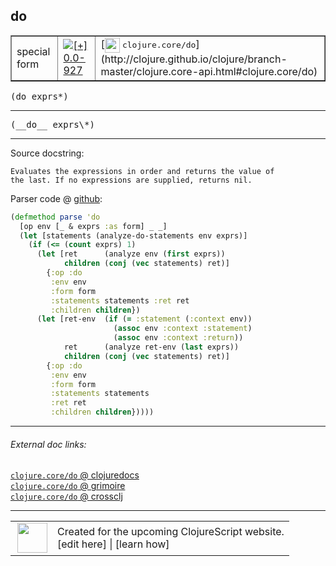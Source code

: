 ## do



 <table border="1">
<tr>
<td>special form</td>
<td><a href="https://github.com/cljsinfo/cljs-api-docs/tree/0.0-927"><img valign="middle" alt="[+] 0.0-927" title="Added in 0.0-927" src="https://img.shields.io/badge/+-0.0--927-lightgrey.svg"></a> </td>
<td>
[<img height="24px" valign="middle" src="http://i.imgur.com/1GjPKvB.png"> <samp>clojure.core/do</samp>](http://clojure.github.io/clojure/branch-master/clojure.core-api.html#clojure.core/do)
</td>
</tr>
</table>

<samp>(do exprs\*)</samp><br>

---

 <samp>
(__do__ exprs\*)<br>
</samp>

---





Source docstring:

```
Evaluates the expressions in order and returns the value of
the last. If no expressions are supplied, returns nil.
```


Parser code @ [github]():

```clj
(defmethod parse 'do
  [op env [_ & exprs :as form] _ _]
  (let [statements (analyze-do-statements env exprs)]
    (if (<= (count exprs) 1)
      (let [ret      (analyze env (first exprs))
            children (conj (vec statements) ret)]
        {:op :do
         :env env
         :form form
         :statements statements :ret ret
         :children children})
      (let [ret-env  (if (= :statement (:context env))
                       (assoc env :context :statement)
                       (assoc env :context :return))
            ret      (analyze ret-env (last exprs))
            children (conj (vec statements) ret)]
        {:op :do
         :env env
         :form form
         :statements statements
         :ret ret
         :children children}))))
```

<!--
Repo - tag - source tree - lines:

 <pre>

</pre>

-->

---



###### External doc links:

[`clojure.core/do` @ clojuredocs](http://clojuredocs.org/clojure.core/do)<br>
[`clojure.core/do` @ grimoire](http://conj.io/store/v1/org.clojure/clojure/1.7.0-beta3/clj/clojure.core/do/)<br>
[`clojure.core/do` @ crossclj](http://crossclj.info/fun/clojure.core/do.html)<br>

---

 <table>
<tr><td>
<img valign="middle" align="right" width="48px" src="http://i.imgur.com/Hi20huC.png">
</td><td>
Created for the upcoming ClojureScript website.<br>
[edit here] | [learn how]
</td></tr></table>

[edit here]:https://github.com/cljsinfo/cljs-api-docs/blob/master/cljsdoc/special/do.cljsdoc
[learn how]:https://github.com/cljsinfo/cljs-api-docs/wiki/cljsdoc-files

<!--

This information was too distracting to show to readers, but I'll leave it
commented here since it is helpful to:

- pretty-print the data used to generate this document
- and show how to retrieve that data



The API data for this symbol:

```clj
{:ns "special",
 :name "do",
 :signature ["[exprs*]"],
 :name-encode "do",
 :history [["+" "0.0-927"]],
 :type "special form",
 :clj-equiv {:full-name "clojure.core/do",
             :url "http://clojure.github.io/clojure/branch-master/clojure.core-api.html#clojure.core/do"},
 :full-name-encode "special/do",
 :source {:code "(defmethod parse 'do\n  [op env [_ & exprs :as form] _ _]\n  (let [statements (analyze-do-statements env exprs)]\n    (if (<= (count exprs) 1)\n      (let [ret      (analyze env (first exprs))\n            children (conj (vec statements) ret)]\n        {:op :do\n         :env env\n         :form form\n         :statements statements :ret ret\n         :children children})\n      (let [ret-env  (if (= :statement (:context env))\n                       (assoc env :context :statement)\n                       (assoc env :context :return))\n            ret      (analyze ret-env (last exprs))\n            children (conj (vec statements) ret)]\n        {:op :do\n         :env env\n         :form form\n         :statements statements\n         :ret ret\n         :children children}))))",
          :title "Parser code",
          :repo "clojurescript",
          :tag "r1.8.51",
          :filename "src/main/clojure/cljs/analyzer.cljc",
          :lines [1411 1432],
          :url "https://github.com/clojure/clojurescript/blob/r1.8.51/src/main/clojure/cljs/analyzer.cljc#L1411-L1432"},
 :usage ["(do exprs*)"],
 :full-name "special/do",
 :docstring "Evaluates the expressions in order and returns the value of\nthe last. If no expressions are supplied, returns nil.",
 :cljsdoc-url "https://github.com/cljsinfo/cljs-api-docs/blob/master/cljsdoc/special/do.cljsdoc"}

```

Retrieve the API data for this symbol:

```clj
;; from Clojure REPL
(require '[clojure.edn :as edn])
(-> (slurp "https://raw.githubusercontent.com/cljsinfo/cljs-api-docs/catalog/cljs-api.edn")
    (edn/read-string)
    (get-in [:symbols "special/do"]))
```

-->
